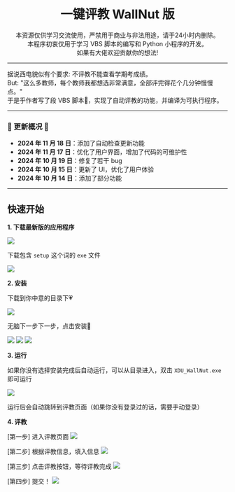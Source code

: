<div align="center">
    <h1>
        一键评教 WallNut 版
    </h1>
    本资源仅供学习交流使用，严禁用于商业与非法用途，请于24小时内删除。
    <br>
    本程序初衷仅用于学习 VBS 脚本的编写和 Python 小程序的开发。
    <br>
    如果有大佬欢迎贡献你的想法!
</div>


---

<div>
    据说西电貌似有个要求: 不评教不能查看学期考成绩。
    <br>
    But: "这么多教师，每个教师我都想选非常满意，全部评完得花个几分钟慢慢点。"
    <br>
    于是乎作者写了段 VBS 脚本🤔，实现了自动评教的功能，并编译为可执行程序。
</div>



---

### 🚀 更新概况 🚀

- **2024 年 11 月 18 日**：添加了自动检查更新功能
- **2024 年 11 月 17 日**：优化了用户界面，增加了代码的可维护性
- **2024 年 10 月 19 日**：修复了若干 bug
- **2024 年 10 月 15 日**：更新了 UI，优化了用户体验
- **2024 年 10 月 14 日**：添加了部分功能

---

## 快速开始

**1. 下载最新版的应用程序**

<img src='./assets/1.png'>

下载包含 `setup` 这个词的 `exe` 文件

<img src='./assets/2.png'>

**2. 安装**

下载到你中意的目录下💗

<img src='./assets/3.png'>

无脑下一步下一步，点击安装🤪

<img src='./assets/4.png'>
<img src='./assets/5.png'>
<img src='./assets/6.png'>

**3. 运行**

如果你没有选择安装完成后自动运行，可以从目录进入，双击 `XDU_WallNut.exe` 即可运行

<img src='./assets/11.png'>

运行后会自动跳转到评教页面（如果你没有登录过的话，需要手动登录）

**4. 评教**

[第一步] 进入评教页面
<img src='./assets/7.png'>

[第二步] 根据评教信息，填入信息
<img src='./assets/8.png'>

[第三步] 点击评教按钮，等待评教完成
<img src='./assets/9.png'>

[第四步] 提交！
<img src='./assets/10.png'>



